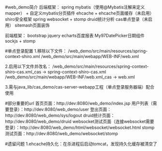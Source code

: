 #web_demo简介
后端框架：
spring
mybatis（使用@Mybatis注解来定义mapper） + 自定义mybatis分页插件
ehcache + ehcache页面缓存（未启用）
shiro安全框架
spring websocket + stomp
druid统计分析
cas单点登录（未启用）
sitemash页面装饰

前端框架：
bootstrap
jquery
echarts百度报表
My97DatePicker日期组件
sockjs + stomp



#单点登录配置
1.移除以下文件：
/web_demo/src/main/resources/spring-context-shiro.xml
/web_demo/src/main/webapp/WEB-INF/web.xml

2.启用以下文件并改名：
/web_demo/src/main/resources/spring-context-shiro-cas.xml_cas -> spring-context-shiro-cas.xml
/web_demo/src/main/webapp/WEB-INF/web.xml_cas -> web.xml

3.需与java_lib/cas_demo/cas-server-webapp工程（单点登录服务器端）配合使用



#部分重要的url
首页页面：http://dev:8080/web_demo/index.jsp
用户列表（需要登录）：http://dev:8080/web_demo/user
登出页面：http://dev:8080/web_demo/sys/logout
druid统计页面：http://dev:8080/web_demo/druid
websocket测试页面（连接websocket需要登录）：http://dev:8080/web_demo/html/websocket/websocket.html
stomp测试页面：http://dev:8080/web_demo/websocket/stomp

#遗留问题
1.ehcache持久化：在杀进程后启动tomcat，发现持久化缓存被清空了
